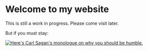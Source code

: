 # Welcome to my website

This is still a work in progress. Please come visit later.

But if you must stay: 

[![Here's Carl Sagan's monologue on why you should be humble.](https://img.youtube.com/vi/wupToqz1e2g/default.jpg)](https://www.youtube.com/embed/wupToqz1e2g)

